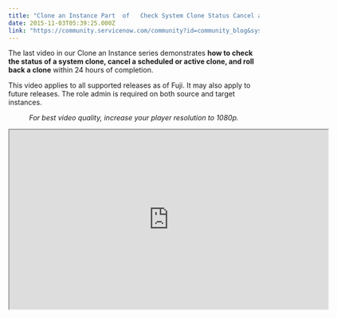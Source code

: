 ```yaml
---
title: "Clone an Instance Part  of   Check System Clone Status Cancel and Roll Back Clones"
date: 2015-11-03T05:39:25.000Z
link: "https://community.servicenow.com/community?id=community_blog&sys_id=d9dda6e9dbd0dbc01dcaf3231f96191d"
---
```

<p>The last video in our Clone an Instance series demonstrates <strong>how to check the status of a system clone, cancel a scheduled or active clone, and roll back a clone</strong> within 24 hours of completion.</p><p></p><p>This video applies to all supported releases as of Fuji. It may also apply to future releases. The role admin is required on both source and target instances.</p><p></p><p style="text-align: center;"><em>For best video quality, increase your player resolution to 1080p.</em></p><p></p><p><iframe src="https://youtube.com/embed/SSUcR2Y2MSo" width="640" height="360"/></p><p></p><p>This video covers:</p><p><a title="outu.be/SSUcR2Y2MSo?t=49s" href="https://youtu.be/SSUcR2Y2MSo?t=49s">0:49 Checking the status of a system clone</a></p><p><a title="outu.be/SSUcR2Y2MSo?t=2m54s" href="https://youtu.be/SSUcR2Y2MSo?t=2m54s">2:54 Canceling a clone request</a></p><p><a title="outu.be/SSUcR2Y2MSo?t=3m40s" href="https://youtu.be/SSUcR2Y2MSo?t=3m40s">3:40 Rolling back a completed clone</a></p><p></p><p>For more information on clone status, cancelation, and rollback, see:</p><p><a title="ki.servicenow.com/index.php?title=System_Clone" href="http://wiki.servicenow.com/index.php?title=System_Clone">Product Documentation: System Clone</a></p><p><a title="i.service-now.com/kb_view.do?sysparm_article=KB0540342" href="https://hi.service-now.com/kb_view.do?sysparm_article=KB0540342">New Clone Engine Changes (KB0540342)</a></p><p><a title="i.service-now.com/kb_view.do?sysparm_article=KB0539837" href="https://hi.service-now.com/kb_view.do?sysparm_article=KB0539837">Cloning Resources (KB0539837)</a></p><p><a title="i.service-now.com/kb_view.do?sysparm_article=KB0547597" href="https://hi.service-now.com/kb_view.do?sysparm_article=KB0547597">Post-Cloning Checklist (KB0547597)</a></p><p></p><p></p><p>For part one of the series see <a __default_attr="4808" __jive_macro_name="blogpost" class="jive_macro jive_macro_blogpost" data-orig-content="Clone an Instance Part 1 of 3 | Schedule a System Clone" data-renderedposition="771.6334838867188_194.93894958496094_381_16" href="/community?id=community_blog&sys_id=844ea2addbd0dbc01dcaf3231f961959" modifiedtitle="true" title="Clone an Instance Part 1 of 3 | Schedule a System Clone. ">Clone an Instance Part 1 of 3 | Schedule a System Clone</a> For Part two of the series see <a __default_attr="4856" __jive_macro_name="blogpost" class="jive_macro jive_macro_blogpost" data-orig-content="Clone an Instance Part 2 of 3 | Define a System Clone" data-renderedposition="771.6334838867188_766.1901245117188_358_16" href="/community?id=community_blog&sys_id=e96eeeaddbd0dbc01dcaf3231f961956" modifiedtitle="true" title="Clone an Instance Part 2 of 3 | Define a System Clone.">Clone an Instance Part 2 of 3 | Define a System Clone</a> </p><p style="text-align: center;"></p><p style="text-align: center;"></p><p style="text-align: center;">Your feedback helps us better serve you! Did you find this video helpful? Leave us a comment to tell us why or why not.</p>